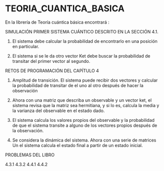 # TEORIA_CUANTICA_BASICA
En la librería de Teoría cuántica básica encontrará :

SIMULACIÓN PRIMER SISTEMA CUÁNTICO DESCRITO EN LA SECCIÓN 4.1.

1. El sistema debe calcular la probabilidad de encontrarlo en una posición en particular.

2. El sistema si se le da otro vector Ket debe buscar la probabilidad de transitar del primer vector al segundo.

RETOS DE PROGRAMACIÓN DEL CAPÍTULO 4

1. Amplitud de transición. El sistema puede recibir dos vectores y calcular la probabilidad de transitar de el uno al otro después de hacer la observación

2. Ahora con una matriz que describa un observable y un vector ket, el sistema revisa que la matriz sea hermitiana, y si lo es, calcula la media y la varianza del observable en el estado dado.

3. El sistema calcula los valores propios del observable y la probabilidad de que el sistema transite a alguno de los vectores propios después de la observación.

4. Se considera la dinámica del sistema. Ahora con una serie de matrices Un el sistema calcula el estado final a partir de un estado inicial.

PROBLEMAS DEL LIBRO

4.3.1
4.3.2
4.4.1
4.4.2
